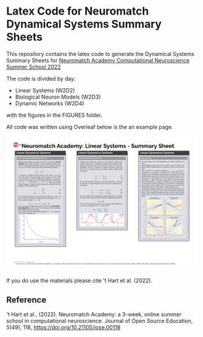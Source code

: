 # 
# Latex Code for Neuromatch Dynamical Systems Summary Sheets

This repository contains the latex code to generate the Dynamical Systems Summary Sheets for [Neuromatch Academy Computational Neuroscience Summer School 2022](https://compneuro.neuromatch.io/tutorials/intro.html)

The code is divided by day:
+ Linear Systems (W2D2)
+ Biological Neuron Models (W2D3)
+ Dynamic Networks (W2D4)

with the figures in the FIGURES folder.

All code was written using Overleaf below is the an example page.


![W2D2_Linear_Systems](W2D2_Linear_Systems_Page_1.png)



If you do use the materials please cite 't Hart et al. (2022).

## Reference 
't Hart et al., (2022). Neuromatch Academy: a 3-week, online summer school in computational neuroscience. Journal of Open Source Education, 5(49), 118, https://doi.org/10.21105/jose.00118
